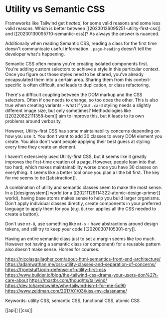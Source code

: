 # Utility vs Semantic CSS

Frameworks like Tailwind get *heated*, for some valid reasons and some less valid reasons. Which is better between [[20230126095251-utility-first-css]] and [[20230130095710-semantic-css]]? As always the answer is nuanced.

Additionally when reading Semantic CSS, reading a class for the first time doesn't communicate useful information. `.page-heading` doesn't tell the developer what's happening.

Semantic CSS often means you're creating isolated components first. You're adding custom selectors to achieve a style in this particular context. Once you figure out those styles need to be shared, you've already encapsulated them into a certain area. Sharing them from this context-specific is often difficult, and leads to duplication, or class refactoring.

There's a difficult coupling between the DOM markup and the CSS selectors. Often if one needs to change, so too does the other. This is also true when creating variants - what if your `.card` styling needs a slightly different image size, but only sometimes? Methodologies like [[20220822111358-bem]] aim to improve this, but it leads to its own problems around verbosity.

However, Utility-first CSS has some maintainability concerns depending on how you use it. You don't want to add 30 classes to every DOM element you create. You also don't want people applying their best guess at styling every time they create an element.

I haven't extensively used Utility-first CSS, but it seems like it greatly improves the first-time creation of a page. However, people lean into that too hard, which makes maintainability worse once you have 30 classes on everything. It seems like a better tool once you plan a little bit first.
The key for me seems to be [[abstraction]]. 

A combination of utility and semantic classes seem to make the most sense. In a [[designsystem]] world (or a [[20211129114322-atomic-design-primer]] world), having base atoms makes sense to help you build larger organisms. Don't apply individual classes directly, create components in your preferred language to apply them for you (e.g. `Button` applies all the CSS needed to create a button).

Don't use `mt-8`, use something like `mt-s` - have abstractions around design tokens, and still try to keep your code [[20200307105301-dry]].

Having an entire semantic class just to set a margin seems like too much. However not having a semantic class (or component) for a reusable pattern also doesn't make sense. Horses for courses. 

https://nicolasgallagher.com/about-html-semantics-front-end-architecture/
https://adamwathan.me/css-utility-classes-and-separation-of-concerns/
https://frontstuff.io/in-defense-of-utility-first-css
https://www.builder.io/blog/the-tailwind-css-drama-your-users-don%27t-care-about
https://mxstbr.com/thoughts/tailwind/
https://dev.to/jaredcwhite/why-tailwind-isn-t-for-me-5c90
https://www.zeldman.com/2017/01/03/kiss-my-classname/

Keywords: utility CSS, semantic CSS, functional CSS, atomic CSS

[[api]]
[[css]]